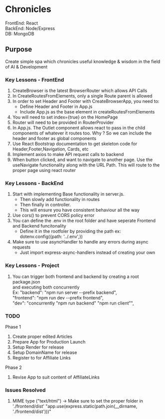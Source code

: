 # Chronicles

FrontEnd: React <br/>
BackEnd: Node/Express <br/>
DB: MongoDB <br/>

## Purpose

Create simple spa which chronicles useful knowledge & wisdom in the field of AI & Development

### Key Lessons - FrontEnd

1. CreateBrowser is the latest BrowserRouter which allows API Calls
2. In CreateRoutesFromElements, only a single Route parent is allowed
3. In order to set Header and Footer with CreateBrowserApp, you need to:
   - Define Header and Footer in App.js <br/>
   - Include App.js as the base element in createRoutesFromElements
4. You will need to set index={true} on the HomePage
5. Router will need to be provided in RouterProvider
6. In App.js. The Outlet component allows react to pass in the child components of whatever it routes too. Why ? So we can include the header and footer as global components
7. Use React Bootstrap documentation to get skeleton code for Header,Footer,Navigation, Cards, etc
8. Implement axios to make API request calls to backend
9. When button clicked, and want to navigate to another page. Use the useNavigate functionality along with the URL Path. This will route to the proper page using react router

### Key Lessons - BackEnd

1. Start with implementing Base functionality in server.js.
   - Then slowly add functionality in routes <br/>
   - Then finally in controller. <br/>
   - This will ensure you have consistent behaviour all the way <br/>
2. Use cors() to prevent CORS policy error
3. You can define the .env in the root folder and have seperate Frontend and Backend funcitonality <br/>
   - Define it in the rootfoler by providing the path ex: dotenv.config({path: '../.env',}) <br/>
4. Make sure to use asyncHandler to handle any errors during async requests <br/>
   - Just import express-async-handlers instead of creating your own <br/>

### Key Lessons - Project

1. You can trigger both frontend and backend by creating a root package.json <br/>
   and executing both concurrently <br/>
   Ex: "backend": "npm run server --prefix backend", <br/>
   "frontend": "npm run dev --prefix frontend", <br/>
   "dev": "concurrently \"npm run backend\" \"npm run client\"", <br/>

### TODO

Phase 1

1. Create proper edited Articles
2. Prepare App for Production Launch
3. Setup Render for release
4. Setup DomainName for release
5. Register to for Affiliate Links

Phase 2

1. Revise App to suit content of AffiliateLinks

### Issues Resolved

1. MIME type ("text/html") -> Make sure to set the proper folder in './frontend/dist'
   "app.use(express.static(path.join(\_\_dirname, './frontend/dist')))"
